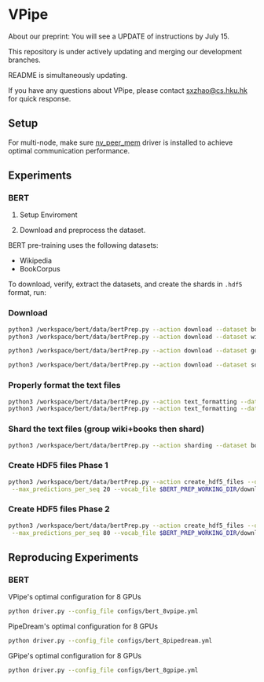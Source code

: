 # VPipe

About our preprint: You will see a UPDATE of instructions by July 15.

This repository is under actively updating and merging our development branches.

README is simultaneously updating.

If you have any questions about VPipe, please contact sxzhao@cs.hku.hk for quick response.

## Setup

For multi-node, make sure [nv_peer_mem](https://github.com/Mellanox/nv_peer_memory) driver is installed to achieve optimal communication performance.


## Experiments
### BERT

1. Setup Enviroment 


2. Download and preprocess the dataset.

BERT pre-training uses the following datasets:
-   Wikipedia
-   BookCorpus

To download, verify, extract the datasets, and create the shards in `.hdf5` format, run:  


### Download

```bash
python3 /workspace/bert/data/bertPrep.py --action download --dataset bookscorpus
python3 /workspace/bert/data/bertPrep.py --action download --dataset wikicorpus_en

python3 /workspace/bert/data/bertPrep.py --action download --dataset google_pretrained_weights  # Includes vocab

python3 /workspace/bert/data/bertPrep.py --action download --dataset squad
```

### Properly format the text files
```bash
python3 /workspace/bert/data/bertPrep.py --action text_formatting --dataset bookscorpus
python3 /workspace/bert/data/bertPrep.py --action text_formatting --dataset wikicorpus_en
```

### Shard the text files (group wiki+books then shard)
```bash
python3 /workspace/bert/data/bertPrep.py --action sharding --dataset books_wiki_en_corpus
```

### Create HDF5 files Phase 1
```bash
python3 /workspace/bert/data/bertPrep.py --action create_hdf5_files --dataset books_wiki_en_corpus --max_seq_length 128 \
 --max_predictions_per_seq 20 --vocab_file $BERT_PREP_WORKING_DIR/download/google_pretrained_weights/uncased_L-24_H-1024_A-16/vocab.txt --do_lower_case 1
```

### Create HDF5 files Phase 2
```bash
python3 /workspace/bert/data/bertPrep.py --action create_hdf5_files --dataset books_wiki_en_corpus --max_seq_length 512 \
 --max_predictions_per_seq 80 --vocab_file $BERT_PREP_WORKING_DIR/download/google_pretrained_weights/uncased_L-24_H-1024_A-16/vocab.txt --do_lower_case 1
```
## Reproducing Experiments

### BERT

VPipe's optimal configuration for 8 GPUs
```bash
python driver.py --config_file configs/bert_8vpipe.yml
```

PipeDream's optimal configuration for 8 GPUs
```bash
python driver.py --config_file configs/bert_8pipedream.yml
```

GPipe's optimal configuration for 8 GPUs
```bash
python driver.py --config_file configs/bert_8gpipe.yml
```


